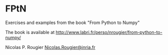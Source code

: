 # FPtN
Exercises and examples from the book "From Python to Numpy" 

The book is available at http://www.labri.fr/perso/nrougier/from-python-to-numpy/

Nicolas P. Rougier <Nicolas.Rougier@inria.fr>

